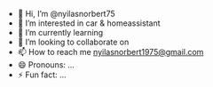 - 👋 Hi, I’m @nyilasnorbert75
- 👀 I’m interested in car & homeassistant
- 🌱 I’m currently learning 
- 💞️ I’m looking to collaborate on 
- 📫 How to reach me nyilasnorbert1975@gmail.com
- 😄 Pronouns: ...
- ⚡ Fun fact: ...

<!---
nyilasnorbert75/nyilasnorbert75 is a ✨ special ✨ repository because its `README.md` (this file) appears on your GitHub profile.
You can click the Preview link to take a look at your changes.
--->
